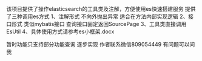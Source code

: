 

该项目提供了操作elasticsearch的工具类及注解，方便使用es快速搭建服务
提供了三种调用es方式
1、注解形式 不向外抛出异常 适合在方法内部实现逻辑
2、接口形式 类似mybatis接口 查询接口固定返回SourcePage<T>
3、工具类直接调用 EsUtil
4、具体使用方式请参考es小框架.docx
  
暂时功能只支持部分功能查询 逐步实现 作者联系微信809054449 有问题可以问我
